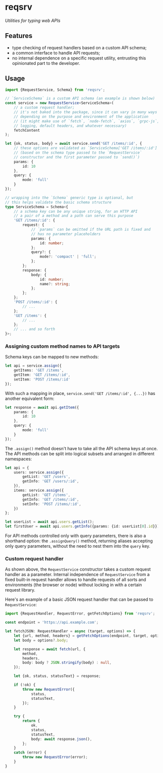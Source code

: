# reqsrv

*Utilities for typing web APIs*

## Features

- type checking of request handlers based on a custom API schema;
- a common interface to handle API requests;
- no internal dependence on a specific request utility, entrusting this opinionated part to the developer.

## Usage

```ts
import {RequestService, Schema} from 'reqsrv';

// `ServiceSchema` is a custom API schema (an example is shown below)
const service = new RequestService<ServiceSchema>(
    // a custom request handler;
    // it's not baked into the package, since it can vary in many ways
    // depending on the purpose and environment of the application
    // (it might make use of `fetch`, `node-fetch`, `axios`, `grpc-js`,
    // logging, default headers, and whatever necessary)
    fetchContent
);

let {ok, status, body} = await service.send('GET /items/:id', {
    // these options are validated as `ServiceSchema['GET /items/:id']`
    // (based on the schema type passed to the `RequestService`
    // constructor and the first parameter passed to `send()`)
    params: {
        id: 10
    },
    query: {
        mode: 'full'
    }
});

// wrapping into the `Schema` generic type is optional, but
// this helps validate the basic schema structure
type ServiceSchema = Schema<{
    // a schema key can be any unique string, for an HTTP API
    // a pair of a method and a path can serve this purpose
    'GET /items/:id': {
        request: {
            // `params` can be omitted if the URL path is fixed and
            // has no parameter placeholders
            params: {
                id: number;
            };
            query?: {
                mode?: 'compact' | 'full';
            };
        };
        response: {
            body: {
                id: number;
                name?: string;
            };
        };
    };
    'POST /items/:id': {
        // ...
    };
    'GET /items': {
        // ...
    };
    // ... and so forth
}>;
```

### Assigning custom method names to API targets

Schema keys can be mapped to new methods:

```ts
let api = service.assign({
    getItems: 'GET /items',
    getItem: 'GET /items/:id',
    setItem: 'POST /items/:id'
});
```

With such a mapping in place, `service.send('GET /items/:id', {...})` has another equivalent form:

```ts
let response = await api.getItem({
    params: {
        id: 10
    },
    query: {
        mode: 'full'
    }
});
```

The `.assign()` method doesn't have to take all the API schema keys at once. The API methods can be split into logical subsets and arranged in different namespaces:

```ts
let api = {
    users: service.assign({
        getList: 'GET /users',
        getInfo: 'GET /users/:id',
    }),
    items: service.assign({
        getList: 'GET /items',
        getInfo: 'GET /items/:id',
        setInfo: 'POST /items/:id',
    })
};

let userList = await api.users.getList();
let firstUser = await api.users.getInfo({params: {id: userList[0].id}});
```

For API methods controlled only with query parameters, there is also a shorthand option: the `.assignQuery()` method, returning aliases accepting only query parameters, without the need to nest them into the `query` key.

### Custom request handler

As shown above, the `RequestService` constructor takes a custom request handler as a parameter. Internal independence of `RequestService` from a fixed built-in request handler allows to handle requests of all sorts and environments (the browser or node) without locking in with a certain request library.

Here's an example of a basic JSON request handler that can be passed to `RequestService`:

```ts
import {RequestHandler, RequestError, getFetchOptions} from 'reqsrv';

const endpoint = 'https://api.example.com';

let fetchJSON: RequestHandler = async (target, options) => {
    let {url, method, headers} = getFetchOptions(endpoint, target, options);
    let body = options?.body;

    let response = await fetch(url, {
        method,
        headers,
        body: body ? JSON.stringify(body) : null,
    });

    let {ok, status, statusText} = response;

    if (!ok) {
        throw new RequestError({
            status,
            statusText,
        });
    }

    try {
        return {
            ok,
            status,
            statusText,
            body: await response.json(),
        };
    }
    catch (error) {
        throw new RequestError(error);
    }
}
```
